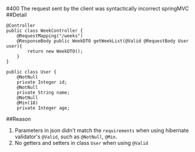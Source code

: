 #400 The request sent by the client was syntactically incorrect springMVC
##Detail
```
@Controller
public class WeekController {
	@RequestMapping("/weeks")
	@ResponseBody public WeekDTO getWeekList(@Valid @RequestBody User user){
		return new WeekDTO();
	}
}
```
```
public class User {
    @NotNull
    private Integer id;
    @NotNull
    private String name;
    @NotNull
    @Min(18)
    private Integer age;
```
##Reason
1. Parameters in json didn't match the `requirements` when using hibernate validator's `@Valid`, such as `@NotNull`, `@Min`.
2. No getters and setters in class `User` when using `@Valid`